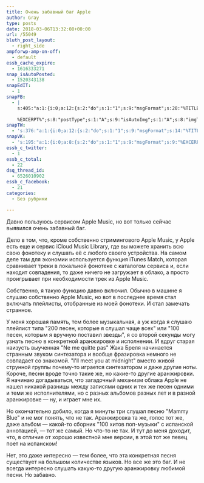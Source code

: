 ```yaml
---
title: Очень забавный баг Apple
author: Gray
type: posts
date: 2018-03-06T13:32:08+00:00
url: /55049
bluth_post_layout:
  - right_side
ampforwp-amp-on-off:
  - default
essb_cache_expire:
  - 1616333271
snap_isAutoPosted:
  - 1520343138
snapEdIT:
  - 1
snapFB:
  - |
    s:405:"a:1:{i:0;a:12:{s:2:"do";s:1:"1";s:9:"msgFormat";s:20:"%TITLE%
    
    %EXCERPT%";s:8:"postType";s:1:"A";s:9:"isAutoImg";s:1:"A";s:8:"imgToUse";s:0:"";s:9:"isAutoURL";s:1:"A";s:8:"urlToUse";s:0:"";s:4:"doFB";i:0;s:8:"isPosted";s:1:"1";s:4:"pgID";s:32:"133222213376133_1841812195850451";s:7:"postURL";s:62:"http://www.facebook.com/133222213376133/posts/1841812195850451";s:5:"pDate";s:19:"2018-03-06 13:32:18";}}";
snapTW:
  - 's:376:"a:1:{i:0;a:12:{s:2:"do";s:1:"1";s:9:"msgFormat";s:14:"%TITLE%  %URL%";s:8:"attchImg";s:1:"1";s:9:"isAutoImg";s:1:"A";s:8:"imgToUse";s:0:"";s:9:"isAutoURL";s:1:"A";s:8:"urlToUse";s:0:"";s:4:"doTW";i:0;s:8:"isPosted";s:1:"1";s:4:"pgID";s:18:"971015618098016256";s:7:"postURL";s:53:"https://twitter.com/gray_ru/status/971015618098016256";s:5:"pDate";s:19:"2018-03-06 13:32:18";}}";'
snapVK:
  - 's:195:"a:1:{i:0;a:8:{s:2:"do";s:1:"1";s:9:"msgFormat";s:9:"%EXCERPT%";s:8:"postType";s:1:"I";s:9:"isAutoImg";s:1:"A";s:8:"imgToUse";s:0:"";s:9:"isAutoURL";s:1:"A";s:8:"urlToUse";s:0:"";s:4:"doVK";i:0;}}";'
essb_c_twitter:
  - 1
essb_c_total:
  - 22
dsq_thread_id:
  - 6526010902
essb_c_facebook:
  - 21
categories:
  - Без рубрики

---
```








Давно пользуюсь сервисом Apple Music, но вот только сейчас выявился очень забавный баг.

Дело в том, что, кроме собственно стримингового Apple Music, у Apple есть еще и сервис iCloud Music Library, где вы можете хранить всю свою фонотеку и слушать её с любого своего устройства. На самом деле там для экономии используется функция iTunes Match, которая сравнивает треки в локальной фонотеке с каталогом сервиса и, если находит совпадения, то даже ничего не загружает в облако, а просто проигрывает при необходимости трек из Apple Music.

Собственно, я такую функцию давно включил. Обычно в машине я слушаю собственно Apple Music, но вот в последнее время стал включать плейлисты, отобранные из моей фонотеки. И стал замечать странное.

У меня хорошая память, тем более музыкальная, а уж когда я слушаю плейлист типа "200 песен, которые я слушал чаще всех" или "100 песен, которым я вручную поставил звезды", я со второй секунды могу узнать песню в конкретной аранжировке и исполнении. И вдруг старая наизусть выученная "Ne me quitte pas" Жака Бреля начинается странным звуком синтезатора и вообще фразировка немного не совпадает со знакомой. "I'll meet you at midnight" вместо живой струнной группы почему-то играется синтезатором и даже другие ноты. Короче, песни вроде точно такие же, но какие-то другие аранжировки. Я начинаю догадываться, что загадочный механизм облака Apple не нашел никакой разницы между записями одних и тех же песен одними и теми же исполнителями, но с разных альбомов разных лет и в разной аранжировке — ну, и играет мне их.

Но окончательно добило, когда я минуты три слушал песню "Mammy Blue" и не мог понять, что не так. Аранжировка та же, голос тот же, даже альбом — какой-то сборник "100 хитов поп-музыки" с испанской аннотацией, — тот же самый. Но что-то не так. И тут до меня доходит, что, в отличие от хорошо известной мне версии, в этой тот же певец поет на испанском!

Нет, это даже интересно — тем более, что эта конкретная песня существует на большом количестве языков. Но все же это баг. И не всегда интересно слушать какую-то другую аранжировку любимой песни. Но забавно.